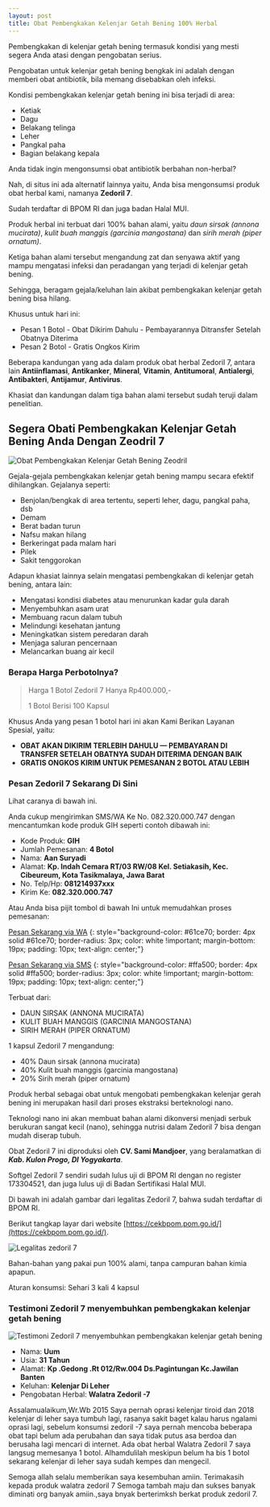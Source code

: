 ```yaml
---
layout: post
title: Obat Pembengkakan Kelenjar Getah Bening 100% Herbal
---
```


Pembengkakan di kelenjar getah bening termasuk kondisi yang mesti segera Anda atasi dengan pengobatan serius.

Pengobatan untuk kelenjar getah bening bengkak ini adalah dengan memberi obat antibiotik, bila memang disebabkan oleh infeksi.

Kondisi pembengkakan kelenjar getah bening ini bisa terjadi di area:

+ Ketiak
+ Dagu
+ Belakang telinga
+ Leher
+ Pangkal paha
+ Bagian belakang kepala

Anda tidak ingin mengonsumsi obat antibiotik berbahan non-herbal?

Nah, di situs ini ada alternatif lainnya yaitu, Anda bisa mengonsumsi produk obat herbal kami, namanya **Zedoril 7**.

Sudah terdaftar di BPOM RI dan juga badan Halal MUI.

Produk herbal ini terbuat dari 100% bahan alami, yaitu *daun sirsak (annona mucirata)*, *kulit buah manggis (garcinia mangostana)* dan *sirih merah (piper ornatum)*.

Ketiga bahan alami tersebut mengandung zat dan senyawa aktif yang mampu mengatasi infeksi dan peradangan yang terjadi di kelenjar getah bening.

Sehingga, beragam gejala/keluhan lain akibat pembengkakan kelenjar getah bening bisa hilang.

Khusus untuk hari ini:
+ Pesan 1 Botol - Obat Dikirim Dahulu - Pembayarannya Ditransfer Setelah Obatnya Diterima
+ Pesan 2 Botol - Gratis Ongkos Kirim

Beberapa kandungan yang ada dalam produk obat herbal Zedoril 7, antara lain **Antiinflamasi**, **Antikanker**, **Mineral**, **Vitamin**, **Antitumoral**, **Antialergi**, **Antibakteri**, **Antijamur**, **Antivirus**.

Khasiat dan kandungan dalam tiga bahan alami tersebut sudah teruji dalam penelitian.

## Segera Obati Pembengkakan Kelenjar Getah Bening Anda Dengan Zeodril 7

![Obat Pembengkakan Kelenjar Getah Bening Zeodril](/images/zedoril3.jpg)

Gejala-gejala pembengkakan kelenjar getah bening mampu secara efektif dihilangkan. Gejalanya seperti:

+ Benjolan/bengkak di area tertentu, seperti leher, dagu, pangkal paha, dsb
+ Demam
+ Berat badan turun
+ Nafsu makan hilang
+ Berkeringat pada malam hari
+ Pilek
+ Sakit tenggorokan

Adapun khasiat lainnya selain mengatasi pembengkakan di kelenjar getah bening, antara lain:

+ Mengatasi kondisi diabetes atau menurunkan kadar gula darah
+ Menyembuhkan asam urat
+ Membuang racun dalam tubuh
+ Melindungi kesehatan jantung
+ Meningkatkan sistem peredaran darah
+ Menjaga saluran pencernaan
+ Melancarkan buang air kecil

### Berapa Harga Perbotolnya?

> Harga 1 Botol Zedoril 7 Hanya Rp400.000,-
>
> 1 Botol Berisi 100 Kapsul

Khusus Anda yang pesan 1 botol hari ini akan Kami Berikan Layanan Spesial, yaitu:

+ **OBAT AKAN DIKIRIM TERLEBIH DAHULU — PEMBAYARAN DI TRANSFER SETELAH OBATNYA SUDAH DITERIMA DENGAN BAIK**
+ **GRATIS ONGKOS KIRIM UNTUK PEMESANAN 2 BOTOL ATAU LEBIH**

### Pesan Zedoril 7 Sekarang Di Sini

Lihat caranya di bawah ini.

Anda cukup mengirimkan SMS/WA Ke No. 082.320.000.747 dengan mencantumkan kode produk GIH seperti contoh dibawah ini:

+ Kode Produk: **GIH**
+ Jumlah Pemesanan: **4 Botol**
+ Nama: **Aan Suryadi**
+ Alamat: **Kp. Indah Cemara RT/03 RW/08 Kel. Setiakasih, Kec. Cibeureum, Kota Tasikmalaya, Jawa Barat**
+ No. Telp/Hp: **081214937xxx**
+ Kirim Ke: **082.320.000.747**

Atau Anda bisa pijit tombol di bawah Ini untuk memudahkan proses pemesanan:

[Pesan Sekarang via WA](https://api.whatsapp.com/send?phone=6282320000747&text=Saya%20pesan%20obat%20herbal%20Zedoril%20dengan%20format%20pesanan%3A%0A-%20Kode%20produk%3A%20AWF%0A-%20Jumlah%20pesanan%3A%20%0A-%20Nama%20lengkap%3A%0A-%20Alamat%3A%0A-%20No.%20Hp%2FTelepon%3A)
{: style="background-color: #61ce70; border: 4px solid #61ce70; border-radius: 3px; color: white !important; margin-bottom: 19px; padding: 10px; text-align: center;"}

[Pesan Sekarang via SMS](sms:+6282320000747?body=Saya%20pesan%20obat%20herbal%20Lycozein%20dengan%20format%20pesanan%3A%0A-%20Kode%20produk%3A%20AWF%0A-%20Jumlah%20pesanan%3A%20%0A-%20Nama%20lengkap%3A%0A-%20Alamat%3A%0A-%20No.%20Hp%2FTelepon%3A)
{: style="background-color: #ffa500; border: 4px solid #ffa500; border-radius: 3px; color: white !important; margin-bottom: 19px; padding: 10px; text-align: center;"}

Terbuat dari:

+ DAUN SIRSAK (ANNONA MUCIRATA)
+ KULIT BUAH MANGGIS (GARCINIA MANGOSTANA)
+ SIRIH MERAH (PIPER ORNATUM)

1 kapsul Zedoril 7 mengandung:

+ 40% Daun sirsak (annona mucirata)
+ 40% Kulit buah manggis (garcinia mangostana)
+ 20% Sirih merah (piper ornatum)

Produk herbal sebagai obat untuk mengobati pembengkakan kelenjar gerah bening ini merupakan hasil dari proses ekstraksi berteknologi nano.

Teknologi nano ini akan membuat bahan alami dikonversi menjadi serbuk berukuran sangat kecil (nano), sehingga nutrisi dalam Zedoril 7 bisa dengan mudah diserap tubuh.

Obat Zedoril 7 ini diproduksi oleh **CV. Sami Mandjoer**, yang beralamatkan di ***Kab. Kulon Progo, DI Yogyakarta***.

Softgel Zedoril 7 sendiri sudah lulus uji di BPOM RI dengan no register 173304521, dan juga lulus uji di Badan Sertifikasi Halal MUI.

Di bawah ini adalah gambar dari legalitas Zedoril 7, bahwa sudah terdaftar di BPOM RI.

Berikut tangkap layar dari website [https://cekbpom.pom.go.id/](https://cekbpom.pom.go.id/).

![Legalitas zedoril 7](/images/legalitas.jpg)

Bahan-bahan yang pakai pun 100% alami, tanpa campuran bahan kimia apapun.

Aturan konsumsi:
Sehari 3 kali 4 kapsul

### Testimoni Zedoril 7 menyembuhkan pembengkakan kelenjar getah bening

![Testimoni Zedoril 7 menyembuhkan pembengkakan kelenjar getah bening](/images/uum.jpg)

+ Nama: **Uum**
+ Usia: **31 Tahun**
+ Alamat: **Kp .Gedong .Rt 012/Rw.004 Ds.Pagintungan Kc.Jawilan Banten**
+ Keluhan: **Kelenjar Di Leher**
+ Pengobatan Herbal: **Walatra Zedoril -7**

Assalamualaikum,Wr.Wb 2015 Saya pernah oprasi kelenjar tiroid dan 2018 kelenjar di leher saya tumbuh lagi, rasanya sakit baget kalau harus ngalami oprasi lagi, sebelum konsumsi zedoril -7 saya pernah mencoba beberapa obat tapi belum ada perubahan dan saya tidak putus asa berdoa dan berusaha lagi mencari di internet. Ada obat herbal Walatra Zedoril 7 saya langsug memesanya 1 botol. Alhamdulilah meskipun belum ha bis 1 botol sekarang kelenjar di leher saya sudah kempes dan mengecil.

Semoga allah selalu memberikan saya kesembuhan amiin. Terimakasih kepada produk walatra zedoril 7 Semoga tambah maju dan sukses banyak diminati org banyak amiin.,saya bnyak berterimksh berkat produk zedoril 7.
